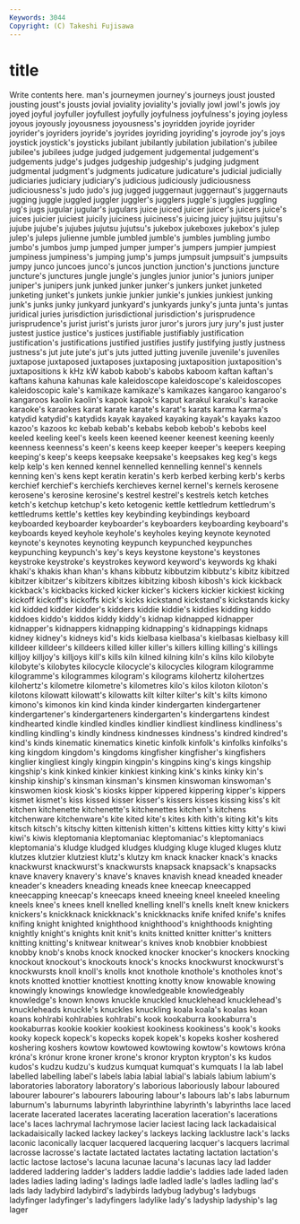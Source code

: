 ```yaml
---
Keywords: 3044 
Copyright: (C) Takeshi Fujisawa
---
```


# title

Write contents here.
man's journeymen
journey's journeys joust jousted jousting joust's jousts jovial joviality joviality's
jovially jowl jowl's jowls joy joyed joyful joyfuller joyfullest joyfully
joyfulness joyfulness's joying joyless joyous joyously joyousness joyousness's joyridden joyride
joyrider joyrider's joyriders joyride's joyrides joyriding joyriding's joyrode joy's joys
joystick joystick's joysticks jubilant jubilantly jubilation jubilation's jubilee jubilee's jubilees
judge judged judgement judgemental judgement's judgements judge's judges judgeship judgeship's
judging judgment judgmental judgment's judgments judicature judicature's judicial judicially judiciaries
judiciary judiciary's judicious judiciously judiciousness judiciousness's judo judo's jug jugged
juggernaut juggernaut's juggernauts jugging juggle juggled juggler juggler's jugglers juggle's
juggles juggling jug's jugs jugular jugular's jugulars juice juiced juicer
juicer's juicers juice's juices juicier juiciest juicily juiciness juiciness's juicing
juicy jujitsu jujitsu's jujube jujube's jujubes jujutsu jujutsu's jukebox jukeboxes
jukebox's julep julep's juleps julienne jumble jumbled jumble's jumbles jumbling
jumbo jumbo's jumbos jump jumped jumper jumper's jumpers jumpier jumpiest
jumpiness jumpiness's jumping jump's jumps jumpsuit jumpsuit's jumpsuits jumpy junco
juncoes junco's juncos junction junction's junctions juncture juncture's junctures jungle
jungle's jungles junior junior's juniors juniper juniper's junipers junk junked
junker junker's junkers junket junketed junketing junket's junkets junkie junkier
junkie's junkies junkiest junking junk's junks junky junkyard junkyard's junkyards
junky's junta junta's juntas juridical juries jurisdiction jurisdictional jurisdiction's jurisprudence
jurisprudence's jurist jurist's jurists juror juror's jurors jury jury's just
juster justest justice justice's justices justifiable justifiably justification justification's justifications
justified justifies justify justifying justly justness justness's jut jute jute's
jut's juts jutted jutting juvenile juvenile's juveniles juxtapose juxtaposed juxtaposes
juxtaposing juxtaposition juxtaposition's juxtapositions k kHz kW kabob kabob's kabobs
kaboom kaftan kaftan's kaftans kahuna kahunas kale kaleidoscope kaleidoscope's kaleidoscopes
kaleidoscopic kale's kamikaze kamikaze's kamikazes kangaroo kangaroo's kangaroos kaolin kaolin's
kapok kapok's kaput karakul karakul's karaoke karaoke's karaokes karat karate
karate's karat's karats karma karma's katydid katydid's katydids kayak kayaked
kayaking kayak's kayaks kazoo kazoo's kazoos kc kebab kebab's kebabs
kebob kebob's kebobs keel keeled keeling keel's keels keen keened
keener keenest keening keenly keenness keenness's keen's keens keep keeper
keeper's keepers keeping keeping's keep's keeps keepsake keepsake's keepsakes keg
keg's kegs kelp kelp's ken kenned kennel kennelled kennelling kennel's
kennels kenning ken's kens kept keratin keratin's kerb kerbed kerbing
kerb's kerbs kerchief kerchief's kerchiefs kerchieves kernel kernel's kernels kerosene
kerosene's kerosine kerosine's kestrel kestrel's kestrels ketch ketches ketch's ketchup
ketchup's keto ketogenic kettle kettledrum kettledrum's kettledrums kettle's kettles key
keybinding keybindings keyboard keyboarded keyboarder keyboarder's keyboarders keyboarding keyboard's keyboards
keyed keyhole keyhole's keyholes keying keynote keynoted keynote's keynotes keynoting
keypunch keypunched keypunches keypunching keypunch's key's keys keystone keystone's keystones
keystroke keystroke's keystrokes keyword keyword's keywords kg khaki khaki's khakis
khan khan's khans kibbutz kibbutzim kibbutz's kibitz kibitzed kibitzer kibitzer's
kibitzers kibitzes kibitzing kibosh kibosh's kick kickback kickback's kickbacks kicked
kicker kicker's kickers kickier kickiest kicking kickoff kickoff's kickoffs kick's
kicks kickstand kickstand's kickstands kicky kid kidded kidder kidder's kidders
kiddie kiddie's kiddies kidding kiddo kiddoes kiddo's kiddos kiddy kiddy's
kidnap kidnapped kidnapper kidnapper's kidnappers kidnapping kidnapping's kidnappings kidnaps kidney
kidney's kidneys kid's kids kielbasa kielbasa's kielbasas kielbasy kill killdeer
killdeer's killdeers killed killer killer's killers killing killing's killings killjoy
killjoy's killjoys kill's kills kiln kilned kilning kiln's kilns kilo
kilobyte kilobyte's kilobytes kilocycle kilocycle's kilocycles kilogram kilogramme kilogramme's kilogrammes
kilogram's kilograms kilohertz kilohertzes kilohertz's kilometre kilometre's kilometres kilo's kilos
kiloton kiloton's kilotons kilowatt kilowatt's kilowatts kilt kilter kilter's kilt's
kilts kimono kimono's kimonos kin kind kinda kinder kindergarten kindergartener
kindergartener's kindergarteners kindergarten's kindergartens kindest kindhearted kindle kindled kindles kindlier
kindliest kindliness kindliness's kindling kindling's kindly kindness kindnesses kindness's kindred
kindred's kind's kinds kinematic kinematics kinetic kinfolk kinfolk's kinfolks kinfolks's
king kingdom kingdom's kingdoms kingfisher kingfisher's kingfishers kinglier kingliest kingly
kingpin kingpin's kingpins king's kings kingship kingship's kink kinked kinkier
kinkiest kinking kink's kinks kinky kin's kinship kinship's kinsman kinsman's
kinsmen kinswoman kinswoman's kinswomen kiosk kiosk's kiosks kipper kippered kippering
kipper's kippers kismet kismet's kiss kissed kisser kisser's kissers kisses
kissing kiss's kit kitchen kitchenette kitchenette's kitchenettes kitchen's kitchens kitchenware
kitchenware's kite kited kite's kites kith kith's kiting kit's kits
kitsch kitsch's kitschy kitten kittenish kitten's kittens kitties kitty kitty's
kiwi kiwi's kiwis kleptomania kleptomaniac kleptomaniac's kleptomaniacs kleptomania's kludge kludged
kludges kludging kluge kluged kluges klutz klutzes klutzier klutziest klutz's
klutzy km knack knacker knack's knacks knackwurst knackwurst's knackwursts knapsack
knapsack's knapsacks knave knavery knavery's knave's knaves knavish knead kneaded
kneader kneader's kneaders kneading kneads knee kneecap kneecapped kneecapping kneecap's
kneecaps kneed kneeing kneel kneeled kneeling kneels knee's knees knell
knelled knelling knell's knells knelt knew knickers knickers's knickknack knickknack's
knickknacks knife knifed knife's knifes knifing knight knighted knighthood knighthood's
knighthoods knighting knightly knight's knights knit knit's knits knitted knitter
knitter's knitters knitting knitting's knitwear knitwear's knives knob knobbier knobbiest
knobby knob's knobs knock knocked knocker knocker's knockers knocking knockout
knockout's knockouts knock's knocks knockwurst knockwurst's knockwursts knoll knoll's knolls
knot knothole knothole's knotholes knot's knots knotted knottier knottiest knotting
knotty know knowable knowing knowingly knowings knowledge knowledgeable knowledgeably knowledge's
known knows knuckle knuckled knucklehead knucklehead's knuckleheads knuckle's knuckles knuckling
koala koala's koalas koan koans kohlrabi kohlrabies kohlrabi's kook kookaburra
kookaburra's kookaburras kookie kookier kookiest kookiness kookiness's kook's kooks kooky
kopeck kopeck's kopecks kopek kopek's kopeks kosher koshered koshering koshers
kowtow kowtowed kowtowing kowtow's kowtows króna króna's krónur krone kroner
krone's kronor krypton krypton's ks kudos kudos's kudzu kudzu's kudzus
kumquat kumquat's kumquats l la lab label labelled labelling label's
labels labia labial labial's labials labium labium's laboratories laboratory laboratory's
laborious laboriously labour laboured labourer labourer's labourers labouring labour's labours
lab's labs laburnum laburnum's laburnums labyrinth labyrinthine labyrinth's labyrinths lace
laced lacerate lacerated lacerates lacerating laceration laceration's lacerations lace's laces
lachrymal lachrymose lacier laciest lacing lack lackadaisical lackadaisically lacked lackey
lackey's lackeys lacking lacklustre lack's lacks laconic laconically lacquer lacquered
lacquering lacquer's lacquers lacrimal lacrosse lacrosse's lactate lactated lactates lactating
lactation lactation's lactic lactose lactose's lacuna lacunae lacuna's lacunas lacy
lad ladder laddered laddering ladder's ladders laddie laddie's laddies lade
laded laden lades ladies lading lading's ladings ladle ladled ladle's
ladles ladling lad's lads lady ladybird ladybird's ladybirds ladybug ladybug's
ladybugs ladyfinger ladyfinger's ladyfingers ladylike lady's ladyship ladyship's lag lager
